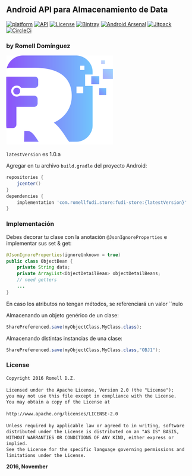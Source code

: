 ## Android API para Almacenamiento de Data

 [![platform](https://img.shields.io/badge/platform-android-brightgreen.svg)](https://developer.android.com/index.html)
 [![API](https://img.shields.io/badge/API-17%2B-brightgreen.svg?style=flat)](https://android-arsenal.com/api?level=17)
 [![License](https://img.shields.io/badge/license-Apache%202.0-blue.svg)](https://github.com/romellfudi/FudiSharePreference/blob/master/LICENSE)
 [![Bintray](https://img.shields.io/bintray/v/romllz489/maven/fudi-store.svg)](https://bintray.com/romllz489/maven/fudi-store)
 [![Android Arsenal]( https://img.shields.io/badge/Android%20Arsenal-Fudi%20SharePreference-green.svg?style=flat )]( https://android-arsenal.com/details/1/7170 )
 [![Jitpack](https://jitpack.io/v/romellfudi/FudiSharePreference.svg)](https://jitpack.io/#romellfudi/FudiSharePreference)
 [![CircleCi](https://img.shields.io/circleci/project/github/romellfudi/FudiSharePreference.svg)](https://circleci.com/gh/romellfudi/FudiSharePreference/tree/master)

### by Romell Domínguez

[![](snapshot/icono.png)](https://www.romellfudi.com/)

`latestVersion` es 1.0.a

Agregar en tu archivo `build.gradle` del proyecto Android:

```groovy
repositories {
    jcenter()
}
dependencies {
    implementation 'com.romellfudi.store:fudi-store:{latestVersion}'
}
```

### Implementación

Debes decorar tu clase con la anotación `@JsonIgnoreProperties` e implementar sus set & get:

```java
@JsonIgnoreProperties(ignoreUnknown = true)
public class ObjectBean {
    private String data;
    private ArrayList<ObjectDetailBean> objectDetailBeans;
    // need getters
    ...
}
```

En caso los atributos no tengan métodos, se referenciará un valor ``nulo

Almacenando un objeto genérico de un clase:

```java
SharePreferenced.save(myObjectClass,MyClass.class);
 ```

Almacenando distintas instancias de una clase:

```java
SharePreferenced.save(myObjectClass,MyClass.class,"OBJ1");
 ```

### License
```
Copyright 2016 Romell D.Z.

Licensed under the Apache License, Version 2.0 (the "License");
you may not use this file except in compliance with the License.
You may obtain a copy of the License at

http://www.apache.org/licenses/LICENSE-2.0

Unless required by applicable law or agreed to in writing, software
distributed under the License is distributed on an "AS IS" BASIS,
WITHOUT WARRANTIES OR CONDITIONS OF ANY KIND, either express or implied.
See the License for the specific language governing permissions and
limitations under the License.
```

**2016, November**